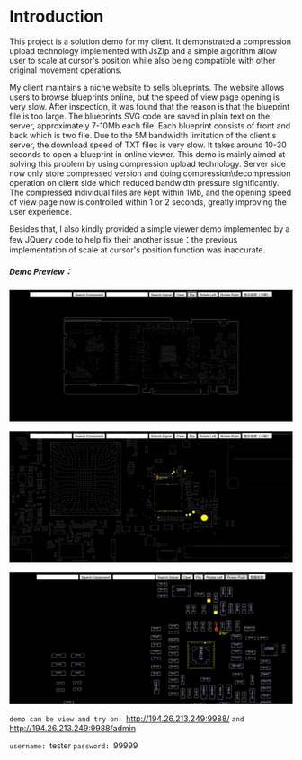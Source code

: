 # Introduction

This project is a solution demo for my client. It demonstrated a compression upload technology implemented with JsZip and a simple algorithm allow user to scale at cursor's position while also being compatible with other original movement operations.

My client maintains a niche website to sells blueprints. The website allows users to browse blueprints online, but the speed of view page opening is very slow. After inspection, it was found that the reason is that the blueprint file is too large. The blueprints SVG code are saved in plain text on the server, approximately 7-10Mb each file. Each blueprint consists of front and back which is two file. Due to the 5M bandwidth limitation of the client's server, the download speed of TXT files is very slow. It takes around 10-30 seconds to open a blueprint in online viewer. This demo is mainly aimed at solving this problem by using compression upload technology. Server side now only store compressed version and doing compression\decompression operation on client side which  reduced bandwidth pressure significantly. The compressed individual files are kept within 1Mb, and the opening speed of view page now is controlled within 1 or 2 seconds, greatly improving the user experience. 

Besides that, I also kindly provided a simple viewer demo implemented by a few JQuery code to help fix their another issue：the previous implementation of scale at cursor's position function was inaccurate.

##### Demo Preview：

![preview1.png](preview1.png)

![preview2.png](preview2.png)

![preview3.png](preview3.png)

`demo can be view and try on: `http://194.26.213.249:9988/ `and `http://194.26.213.249:9988/admin

`username: `tester `password: `99999
